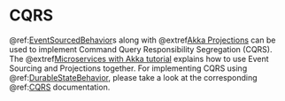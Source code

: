 # CQRS

@ref:[EventSourcedBehavior](persistence.md)s along with @extref[Akka Projections](akka-projection:)
can be used to implement Command Query Responsibility Segregation (CQRS). The @extref[Microservices with Akka tutorial](platform-guide:microservices-tutorial/)
explains how to use Event Sourcing and Projections together. For implementing CQRS using @ref:[DurableStateBehavior](durable-state/persistence.md), please take a look at the corresponding @ref:[CQRS](durable-state/cqrs.md) documentation.
 
